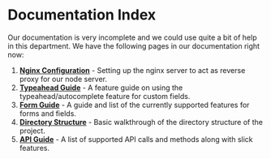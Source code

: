 # Documentation Index

Our documentation is very incomplete and we could use quite a bit of help in this department. We have the following pages in our documentation right now:

1. **[Nginx Configuration](nginx)** -  Setting up the nginx server to act as reverse proxy for our node server.
2. **[Typeahead Guide](typeahead)** - A feature guide on using the typeahead/autocomplete feature for custom fields.
3. **[Form Guide](form)** - A guide and list of the currently supported features for forms and fields.
4. **[Directory Structure](structure)** - Basic walkthrough of the directory structure of the project.
5. **[API Guide](api)** - A list of supported API calls and methods along with slick features.